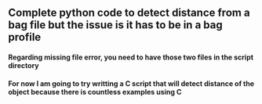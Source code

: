## Complete python code to detect distance from a bag file but the issue is it has to be in a bag profile

#### Regarding missing file error, you need to have those two files in the script directory


#### For now I am going to try writting a C script that will detect distance of the object because there is countless examples using C
